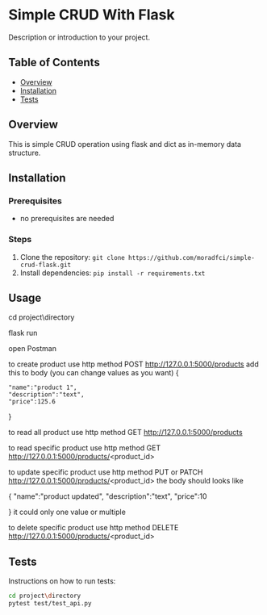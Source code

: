 # Simple CRUD With Flask

Description or introduction to your project.

## Table of Contents

- [Overview](#overview)
- [Installation](#installation)
- [Tests](#tests)


## Overview

This is simple CRUD operation using flask and dict as in-memory data structure.



## Installation

### Prerequisites

- no prerequisites are needed

### Steps

1. Clone the repository: `git clone https://github.com/moradfci/simple-crud-flask.git`
2. Install dependencies: `pip install -r requirements.txt`


## Usage

cd project\directory

flask run

open Postman

to create product use http method POST
http://127.0.0.1:5000/products
add this to body (you can change values as you want)
{
   
    "name":"product 1",
    "description":"text",
    "price":125.6

}

to read all product use http method GET
http://127.0.0.1:5000/products

to read specific product use http method GET
http://127.0.0.1:5000/products/<product_id>

to update specific product use http method PUT or PATCH
http://127.0.0.1:5000/products/<product_id>
the body should looks like 

{ 
    "name":"product updated",
    "description":"text",
    "price":10

}
it could only one value or multiple 

to delete specific product use http method DELETE
http://127.0.0.1:5000/products/<product_id>

## Tests

Instructions on how to run tests:

```bash
cd project\directory
pytest test/test_api.py
